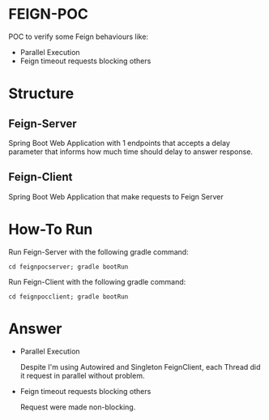 # FEIGN-POC

POC to verify some Feign behaviours like:

- Parallel Execution
- Feign timeout requests blocking others

# Structure

## Feign-Server

Spring Boot Web Application with 1 endpoints that accepts a delay parameter that informs how much time should delay to answer response.

## Feign-Client

Spring Boot Web Application that make requests to Feign Server

# How-To Run

Run Feign-Server with the following gradle command:

```shell
cd feignpocserver; gradle bootRun
```

Run Feign-Client with the following gradle command:

```shell
cd feignpocclient; gradle bootRun
```

# Answer

- Parallel Execution

  Despite I'm using Autowired and Singleton FeignClient, each Thread did it request in parallel without problem.  

- Feign timeout requests blocking others

  Request were made non-blocking.
